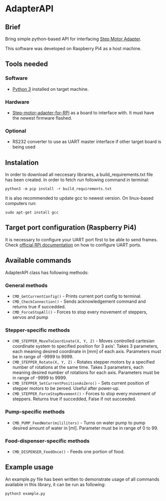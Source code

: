 # AdapterAPI
## Brief
Bring simple python-based API for interfacing [Step Motor Adapter](https://github.com/Sapieron/Step-motor-adapter-for-RPi).

This software was developed on Raspberry Pi4 as a host machine.

## Tools needed

### Software
- [Python 3](https://www.python.org/downloads/) installed on target machine.
### Hardware
- [Step-motor-adapter-for-RPi]() as a board to interface with. It must have the newest firmware flashed.
### Optional
- RS232 converter to use as UART master interface if other target board is being used

## Instalation
In order to download all neccesary libraries, a build_requirements.txt file has been created. In order to fetch run following command in terminal:
```Terminal
python3 -m pip install -r build_requirements.txt
```

It is also recommended to update gcc to newest version. On linux-based computers run:
```Terminal
sudo apt-get install gcc
```
## Target port configuration (Raspberry Pi4)
It is necessary to configure your UART port first to be able to send frames.
Check [official RPi documentation](https://www.raspberrypi.org/documentation/configuration/uart.md)
on how to configure UART ports.

## Available commands
AdapterAPI class has following methods:
### General methods
- ```CMD_GetCurrentConfig()``` - Prints current port config to terminal.
- ```CMD_CheckConnection()``` - Sends acknowledgement command and returns true if succedded.
- ```CMD_ForceStopAll()``` - Forces to stop every movement of steppers, servos and pump
### Stepper-specific methods
- ```CMD_STEPPER_MoveToCoordinate(X, Y, Z)``` - Moves controlled cartesian coordinate system to specified position for 3 axis'. Takes 3 parameters, each meaning desired coordinate in [mm] of each axis. Parameters must be in range of -9999 to 9999.
- ```CMD_STEPPER_Rotate(X, Y, Z)``` - Rotates stepper motors by a specified number of rotations at the same time. Takes 3 parameters, each meaning desired number of rotations for each axis. Parameters must be in range of -9999 to 9999.
- ```CMD_STEPPER_SetCurrentPositionAsZero()``` - Sets current position of stepper motors to be zeroed. Useful after power-up.
- ```CMD_STEPPER_ForceStopMovement()``` - Forces to stop every movement of steppers. Returns true if succedded, False if not succeeded.
### Pump-specific methods
- ```CMD_PUMP_FeedWater(mililiters)``` - Turns on water pump to pump desired amount of water in [ml]. Parameter must be in range of 0 to 99.
### Food-dispenser-specific methods
- ```CMD_DISPENSER_FeedOnce()``` - Feeds one portion of food.

## Example usage

An example.py file has been written to demonstrate usage of all commands available in this library, it can be run as following:
```Terminal
python3 example.py
```